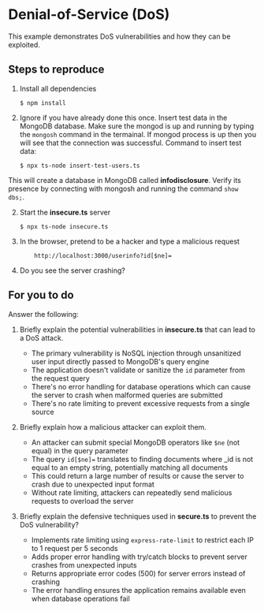 # Denial-of-Service (DoS)

This example demonstrates DoS vulnerabilities and how they can be exploited.

## Steps to reproduce

1. Install all dependencies

    `$ npm install`

2. Ignore if you have already done this once. Insert test data in the MongoDB database. Make sure the mongod is up and running by typing the `mongosh` command in the termainal. If mongod process is up then you will see that the connection was successful. Command to insert test data:

    `$ npx ts-node insert-test-users.ts`

This will create a database in MongoDB called __infodisclosure__. Verify its presence by connecting with mongosh and running the command `show dbs;`.

2. Start the **insecure.ts** server

    `$ npx ts-node insecure.ts`

3. In the browser, pretend to be a hacker and type a malicious request

    ```
        http://localhost:3000/userinfo?id[$ne]=
    ```

4. Do you see the server crashing?

## For you to do

Answer the following:

1. Briefly explain the potential vulnerabilities in **insecure.ts** that can lead to a DoS attack.
   - The primary vulnerability is NoSQL injection through unsanitized user input directly passed to MongoDB's query engine
   - The application doesn't validate or sanitize the `id` parameter from the request query
   - There's no error handling for database operations which can cause the server to crash when malformed queries are submitted
   - There's no rate limiting to prevent excessive requests from a single source

2. Briefly explain how a malicious attacker can exploit them.
   - An attacker can submit special MongoDB operators like `$ne` (not equal) in the query parameter
   - The query `id[$ne]=` translates to finding documents where _id is not equal to an empty string, potentially matching all documents
   - This could return a large number of results or cause the server to crash due to unexpected input format
   - Without rate limiting, attackers can repeatedly send malicious requests to overload the server

3. Briefly explain the defensive techniques used in **secure.ts** to prevent the DoS vulnerability?
   - Implements rate limiting using `express-rate-limit` to restrict each IP to 1 request per 5 seconds
   - Adds proper error handling with try/catch blocks to prevent server crashes from unexpected inputs
   - Returns appropriate error codes (500) for server errors instead of crashing
   - The error handling ensures the application remains available even when database operations fail